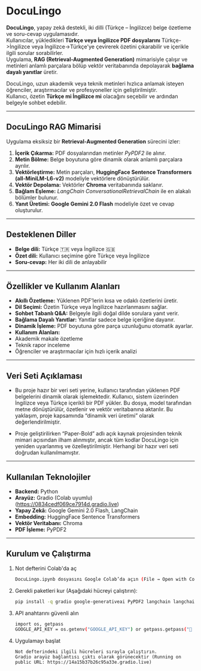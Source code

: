 #  DocuLingo

**DocuLingo**, yapay zekâ destekli, iki dilli (Türkçe – İngilizce) belge özetleme ve soru-cevap uygulamasıdır.  
Kullanıcılar, yükledikleri **Türkçe veya İngilizce PDF dosyalarını** Türkçe->İngilizce veya İngilizce->Türkçe'ye çevirerek özetini çıkarabilir ve içerikle ilgili sorular sorabilirler.  
Uygulama, **RAG (Retrieval-Augmented Generation)** mimarisiyle çalışır ve metinleri anlamlı parçalara bölüp vektör veritabanında depolayarak **bağlama dayalı yanıtlar** üretir.

DocuLingo, uzun akademik veya teknik metinleri hızlıca anlamak isteyen öğrenciler, araştırmacılar ve profesyoneller için geliştirilmiştir.  
Kullanıcı, özetin **Türkçe mi İngilizce mi** olacağını seçebilir ve ardından belgeyle sohbet edebilir.

---

##  DocuLingo RAG Mimarisi

Uygulama eksiksiz bir **Retrieval-Augmented Generation** sürecini izler:

1. **İçerik Çıkarma:** PDF dosyalarından metinler *PyPDF2* ile alınır.  
2. **Metin Bölme:** Belge boyutuna göre dinamik olarak anlamlı parçalara ayrılır.  
3. **Vektörleştirme:** Metin parçaları, **HuggingFace Sentence Transformers (all-MiniLM-L6-v2)** modeliyle vektörlere dönüştürülür.  
4. **Vektör Depolama:** Vektörler **Chroma** veritabanında saklanır.  
5. **Bağlam Eşleme:** *LangChain ConversationalRetrievalChain* ile en alakalı bölümler bulunur.  
6. **Yanıt Üretimi:** **Google Gemini 2.0 Flash** modeliyle özet ve cevap oluşturulur.

---

##  Desteklenen Diller
-  **Belge dili:** Türkçe 🇹🇷 veya İngilizce 🇬🇧  
-  **Özet dili:** Kullanıcı seçimine göre Türkçe veya İngilizce  
-  **Soru-cevap:** Her iki dili de anlayabilir

---

##  Özellikler ve Kullanım Alanları

-  **Akıllı Özetleme:** Yüklenen PDF’lerin kısa ve odaklı özetlerini üretir.  
-  **Dil Seçimi:** Özetin Türkçe veya İngilizce hazırlanmasını sağlar.  
-  **Sohbet Tabanlı Q&A:** Belgeyle ilgili doğal dilde sorulara yanıt verir.  
-  **Bağlama Dayalı Yanıtlar:** Yanıtlar sadece belge içeriğine dayanır.  
-  **Dinamik İşleme:** PDF boyutuna göre parça uzunluğunu otomatik ayarlar.  
-  **Kullanım Alanları:**
  - Akademik makale özetleme  
  - Teknik rapor inceleme  
  - Öğrenciler ve araştırmacılar için hızlı içerik analizi  

---

## Veri Seti Açıklaması
- Bu proje hazır bir veri seti yerine, kullanıcı tarafından yüklenen PDF belgelerini dinamik olarak işlemektedir.
Kullanıcı, sistem üzerinden İngilizce veya Türkçe içerikli bir PDF yükler. Bu dosya, model tarafından metne dönüştürülür, özetlenir ve vektör veritabanına aktarılır.
Bu yaklaşım, proje kapsamında “dinamik veri üretimi” olarak değerlendirilmiştir.

- Proje geliştirilirken “Paper-Bold” adlı açık kaynak projesinden teknik mimari açısından ilham alınmıştır, ancak tüm kodlar DocuLingo için yeniden uyarlanmış ve özelleştirilmiştir.
Herhangi bir hazır veri seti doğrudan kullanılmamıştır.

---


##  Kullanılan Teknolojiler

- **Backend:** Python  
- **Arayüz:** Gradio (Colab uyumlu) (https://0834cedf069ce7914d.gradio.live)
- **Yapay Zekâ:** Google Gemini 2.0 Flash, LangChain  
- **Embedding:** HuggingFace Sentence Transformers  
- **Vektör Veritabanı:** Chroma  
- **PDF İşleme:** PyPDF2  

---
##  Kurulum ve Çalıştırma

1. Not defterini Colab'da aç
   ```bash
   DocuLingo.ipynb dosyasını Google Colab’da açın (File → Open with Colab).
   ```

2. Gerekli paketleri kur
   (Aşağıdaki hücreyi çalıştırın):
   ```bash
   pip install -q gradio google-generativeai PyPDF2 langchain langchain-community langchain-chroma sentence-transformers
   ```

3. API anahtarını güvenli alın
   ```bash
   import os, getpass
   GOOGLE_API_KEY = os.getenv("GOOGLE_API_KEY") or getpass.getpass("🔑 Gemini API Key: ")

   ```

4. Uygulamayı başlat
   ```
   Not defterindeki ilgili hücreleri sırayla çalıştırın.
   Gradio arayüz bağlantısı çıktı olarak görünecektir (Running on public URL: https://14a15b37b26c95a33e.gradio.live)
   ```

